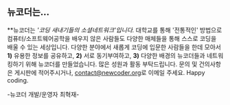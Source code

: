 ## 뉴코더는...

**뉴코더는 *'코딩 새내기들의 소셜네트워크'*입니다.** 대학교를 통해 '전통적인' 방법으로 컴퓨터/소프트웨어공학을 배우지 않은 사람들도 다양한 매체들을 통해 스스로 코딩을 배울 수 있는 세상입니다. 다양한 분야에서 새롭게 코딩에 입문한 사람들을 한데 모아서 **1)** 유용한 정보를 공유하고, **2)** 서로 동기부여하고, **3)** 다양한 배경의 뉴코더들과 네트워킹하기 위해 뉴코더를 만들었습니다. 많은 성원과 활동 부탁드립니다. 문의 및 건의사항은 게시판에 적어주시거나, <contact@newcoder.org>로 이메일 주세요. Happy coding.

-뉴코더 개발/운영자 최혁재-
